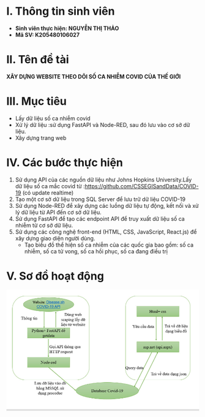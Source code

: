 # **I. Thông tin sinh viên** 
 - **Sinh viên thực hiện: NGUYỄN THỊ THẢO**
 - **Mã SV: K205480106027**
# **II. Tên đề tài**
**XÂY DỰNG WEBSITE THEO DÕI SỐ CA NHIỄM COVID CỦA THẾ GIỚI**
# **III. Mục tiêu**
- Lấy dữ liệu số ca nhiễm covid
- Xử lý dữ liệu :sử dụng FastAPI và Node-RED, sau đó lưu vào cơ sở dữ liệu.
- Xây dựng trang web
# **IV. Các bước thực hiện**
 1. Sử dụng API của các nguồn dữ liệu như Johns Hopkins University.Lấy dữ liệu số ca mắc covid từ :https://github.com/CSSEGISandData/COVID-19 (có update realtime)
 2. Tạo một cơ sở dữ liệu trong SQL Server để lưu trữ dữ liệu COVID-19
 3. Sử dụng Node-RED để xây dựng các luồng dữ liệu tự động, kết nối và xử lý dữ liệu từ API đến cơ sở dữ liệu.
 4. Sử dụng FastAPI để tạo các endpoint API để truy xuất dữ liệu số ca nhiễm  từ cơ sở dữ liệu.
 5. Sử dụng các công nghệ front-end (HTML, CSS, JavaScript, React.js) để xây dựng giao diện người dùng.
     - Tạo biểu đồ thể hiện số ca nhiễm của các quốc gia bao gồm: số ca nhiễm, số ca tử vong, số ca hồi phục, số ca đang điều trị
# **V. Sơ đồ hoạt động**
![Tên thay thế](https://github.com/Thao1406/THEO_DOI_CA_MAC_COVID/blob/master/anh_sodo_hoatdong.jpg)
